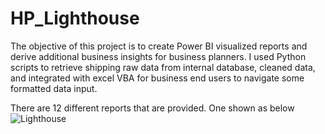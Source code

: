 # HP_Lighthouse
The objective of this project is to create Power BI visualized reports and derive additional business insights for business planners. I used Python scripts to retrieve shipping raw data from internal database, cleaned data, and integrated with excel VBA for business end users to navigate some formatted data input. 

There are 12 different reports that are provided. One shown as below
![Lighthouse](https://github.com/user-attachments/assets/4e5734c7-a777-493b-9ff2-815ce583758b)
